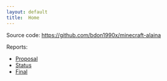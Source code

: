 ```yaml
---
layout: default
title:  Home
---
```


Source code: https://github.com/bdon1990x/minecraft-alaina

Reports:

- [Proposal](proposal.html)
- [Status](status.html)
- [Final](final.html)